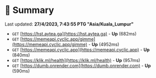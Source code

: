 # 📖 Summary
Last updated: **27/4/2023, 7:43:55 PTG "Asia/Kuala_Lumpur"**

- `GET` [https://hst.aytea.ga](https://hst.aytea.ga) - **Up** (682ms)
- `GET` [https://memeapi.cyclic.app/gimme](https://memeapi.cyclic.app/gimme) - **Up** (4952ms)
- `GET` [https://memeapi.cyclic.app](https://memeapi.cyclic.app) - **Up** (840ms)
- `GET` [https://klik.ml/health](https://klik.ml/health) - **Up** (957ms)
- `GET` [https://dumb.onrender.com](https://dumb.onrender.com) - **Up** (590ms)

